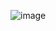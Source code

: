 ![image](https://github.com/jjgrinwis/macrometa/assets/3455889/e52e54b2-b312-4233-810a-1dd37ea7f3d8)
